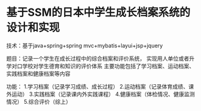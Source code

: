 # 基于SSM的日本中学生成长档案系统的设计和实现
技术：基于java+spring+spring mvc+mybatis+layui+jsp+jquery

题目：记录一个学生在成长过程中的综合档案和评价系统，
实现用人单位或者升学对口学校对学生德育和知识的评价体系
主要功能包括了学习档案、运动档案、实践档案和健康档案等内容

功能：
1.学习档案（记录学习成绩、成长过程）
2.运动档案（记录体育成绩、课外运动）
3.实践档案（记录课内外实践课程）
4.健康档案（体检情况、健康监测情况）
5.综合评价（综上）
